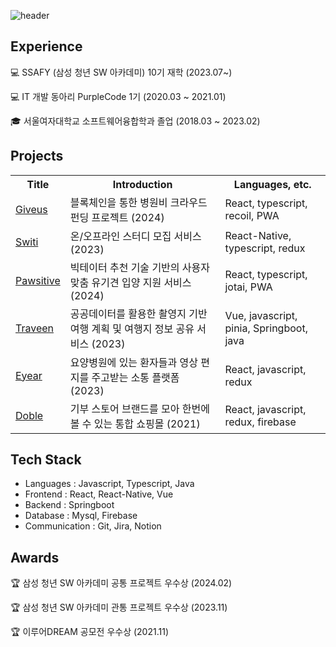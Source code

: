![header](https://capsule-render.vercel.app/api?type=venom&color=b7e0e2&height=200&section=header&text=naerim's%20github&fontSize=60)

## Experience
💻 SSAFY (삼성 청년 SW 아카데미) 10기 재학 (2023.07~) 

💻 IT 개발 동아리 PurpleCode 1기 (2020.03 ~ 2021.01)  

🎓 서울여자대학교 소프트웨어융합학과 졸업 (2018.03 ~ 2023.02) 

## Projects
<table>
  <tr>
    <th>Title</th>
    <th>Introduction</th>
    <th>Languages, etc.</th>
  </tr>
  <tr>
    <td><a href="https://github.com/naerim/giveus">Giveus</a></td>
    <td>블록체인을 통한 병원비 크라우드 펀딩 프로젝트 (2024) </td>
    <td>React, typescript, recoil, PWA </td>
  </tr>
  <tr>
    <td><a href="https://github.com/naerim/switi_app">Switi</a></td>
    <td>온/오프라인 스터디 모집 서비스 (2023) </td>
    <td>React-Native, typescript, redux</td>
  </tr>
  <tr>
    <td><a href="https://github.com/naerim/pawsitive">Pawsitive</a></td>
    <td>빅테이터 추천 기술 기반의 사용자 맞춤 유기견 입양 지원 서비스 (2024) </td>
    <td>React, typescript, jotai, PWA </td>
  </tr>
   <tr>
    <td><a href="https://github.com/naerim/traveen">Traveen</a></td>
    <td>공공데이터를 활용한 촬영지 기반 여행 계획 및 여행지 정보 공유 서비스 (2023) </td>
    <td>Vue, javascript, pinia, Springboot, java</td>
  </tr>
   <tr>
    <td><a href="https://github.com/eyear22/eyear_frontend">Eyear</a></td>
    <td>요양병원에 있는 환자들과 영상 편지를 주고받는 소통 플랫폼 (2023) </td>
    <td>React, javascript, redux</td>
  </tr>
  <tr>
    <td><a href="https://github.com/naerim/dobble_website">Doble</a></td>
    <td>기부 스토어 브랜드를 모아 한번에 볼 수 있는 통합 쇼핑몰 (2021) </td>
    <td>React, javascript, redux, firebase</td>
  </tr>
</table>

## Tech Stack
- Languages : Javascript, Typescript, Java
- Frontend : React, React-Native, Vue
- Backend : Springboot
- Database : Mysql, Firebase
- Communication : Git, Jira, Notion

## Awards
🏆 삼성 청년 SW 아카데미 공통 프로젝트 우수상 (2024.02)  

🏆 삼성 청년 SW 아카데미 관통 프로젝트 우수상 (2023.11)  

🏆 이루어DREAM 공모전 우수상 (2021.11)  
